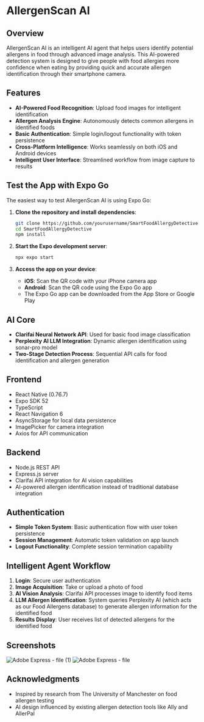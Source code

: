 # AllergenScan AI

## Overview

AllergenScan AI is an intelligent AI agent that helps users identify potential allergens in food through advanced image analysis. This AI-powered detection system is designed to give people with food allergies more confidence when eating by providing quick and accurate allergen identification through their smartphone camera.

## Features

- **AI-Powered Food Recognition**: Upload food images for intelligent identification
- **Allergen Analysis Engine**: Autonomously detects common allergens in identified foods
- **Basic Authentication**: Simple login/logout functionality with token persistence
- **Cross-Platform Intelligence**: Works seamlessly on both iOS and Android devices
- **Intelligent User Interface**: Streamlined workflow from image capture to results

## Test the App with Expo Go

The easiest way to test AllergenScan AI is using Expo Go:

1. **Clone the repository and install dependencies**:

   ```bash
   git clone https://github.com/yourusername/SmartFoodAllergyDetective.git
   cd SmartFoodAllergyDetective
   npm install
   ```

2. **Start the Expo development server**:

   ```bash
   npx expo start
   ```

3. **Access the app on your device**:
   - **iOS**: Scan the QR code with your iPhone camera app
   - **Android**: Scan the QR code using the Expo Go app
   - The Expo Go app can be downloaded from the App Store or Google Play

## AI Core

- **Clarifai Neural Network API**: Used for basic food image classification
- **Perplexity AI LLM Integration**: Dynamic allergen identification using sonar-pro model
- **Two-Stage Detection Process**: Sequential API calls for food identification and allergen generation

## Frontend

- React Native (0.76.7)
- Expo SDK 52
- TypeScript
- React Navigation 6
- AsyncStorage for local data persistence
- ImagePicker for camera integration
- Axios for API communication

## Backend

- Node.js REST API
- Express.js server
- Clarifai API integration for AI vision capabilities
- AI-powered allergen identification instead of traditional database integration

## Authentication

- **Simple Token System**: Basic authentication flow with user token persistence
- **Session Management**: Automatic token validation on app launch
- **Logout Functionality**: Complete session termination capability

## Intelligent Agent Workflow

1. **Login**: Secure user authentication
2. **Image Acquisition**: Take or upload a photo of food
3. **AI Vision Analysis**: Clarifai API processes image to identify food items
4. **LLM Allergen Identification**: System queries Perplexity AI (which acts as our Food Allergens database) to generate allergen information for the identified food
5. **Results Display**: User receives list of detected allergens for the identified food

## Screenshots

![Adobe Express - file (1)](https://github.com/user-attachments/assets/4fe242c3-eeb7-4a1a-ba77-f06c19dea6af)
![Adobe Express - file](https://github.com/user-attachments/assets/a3ae95d6-6973-4f01-a381-42f6e8ea5f7b)


## Acknowledgments

- Inspired by research from The University of Manchester on food allergen testing
- AI design influenced by existing allergen detection tools like Ally and AllerPal
